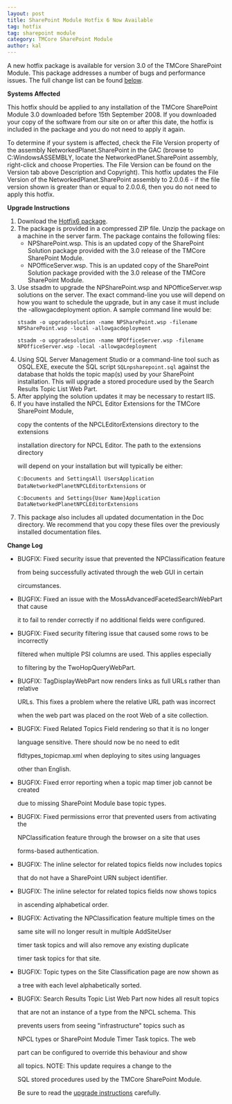 ```yaml
---
layout: post
title: SharePoint Module Hotfix 6 Now Available
tag: hotfix
tag: sharepoint module
category: TMCore SharePoint Module
author: kal
---
```

A new hotfix package is available for version 3.0 of the TMCore SharePoint Module. This package addresses a number of bugs and performance issues. The full change list can be found <a href="#changelog">below</a>.

<strong>Systems Affected</strong>

This hotfix should be applied to any installation of the TMCore SharePoint Module 3.0 downloaded before 15th September 2008. If you downloaded your copy of the software from our site on or after this date, the hotfix is included in the package and you do not need to apply it again.

To determine if your system is affected, check the File Version property of the assembly NetworkedPlanet.SharePoint in the GAC (browse to C:WindowsASSEMBLY, locate the NetworkedPlanet.SharePoint assembly, right-click and choose Properties. The File Version can be found on the Version tab above Description and Copyright). This hotfix updates the File Version of the NetworkedPlanet.SharePoint assembly to 2.0.0.6 - if the file version shown is greater than or equal to 2.0.0.6, then you do not need to apply this hotfix.

<div id="instructions">

<strong>Upgrade Instructions</strong>

<ol>

<li>Download the <a href="http://www.networkedplanet.com/download/spmodule/NetworkedPlanet.SharePoint.3.0.Hotfix6.zip">Hotfix6 package</a>.</li>

<li>The package is provided in a compressed ZIP file. Unzip the package on a machine in the server farm. The package contains the following files:

<ul>

<li>NPSharePoint.wsp. This is an updated copy of the SharePoint Solution package provided with the 3.0 release of the TMCore SharePoint Module.</li>

<li>NPOfficeServer.wsp. This is an updated copy of the SharePoint Solution package provided with the 3.0 release of the TMCore SharePoint Module.</li>

</ul>

<li>Use stsadm to upgrade the NPSharePoint.wsp and NPOfficeServer.wsp solutions on the server. The exact command-line you use will depend on how you want to schedule the upgrade, but in any case it must include the -allowgacdeployment option. A sample command line would be:<br/>

<code>stsadm -o upgradesolution -name NPSharePoint.wsp -filename NPSharePoint.wsp -local -allowgacdeployment</code><br/>

<code>stsadm -o upgradesolution -name NPOfficeServer.wsp -filename NPOfficeServer.wsp -local -allowgacdeployment</code><br/>

</li>

<li>Using SQL Server Management Studio or a command-line tool such as OSQL.EXE, execute the SQL script <code>SQLnpsharepoint.sql</code> against the database that holds the topic map(s) used by your SharePoint installation. This will upgrade a stored procedure used by the Search Results Topic List Web Part.</li>

<li>After applying the solution updates it may be necessary to restart IIS.</li>

<li>If you have installed the NPCL Editor Extensions for the TMCore SharePoint Module,

copy the contents of the NPCLEditorExtensions directory to the extensions

installation directory for NPCL Editor. The path to the extensions directory

will depend on your installation but will typically be either:

<code>C:Documents and SettingsAll UsersApplication DataNetworkedPlanetNPCLEditorExtensions</code> or

<code>C:Documents and Settings{User Name}Application DataNetworkedPlanetNPCLEditorExtensions</code>

</li>

<li>This package also includes all updated documentation in the Doc directory. We recommend that you copy these files over the previously installed documentation files.</li>

</ol>

</div>

<div id="changelog">

<strong>Change Log</strong>

<ul>

<li>BUGFIX: Fixed security issue that prevented the NPClassification feature

from being successfully activated through the web GUI in certain

circumstances.

</li><li>BUGFIX: Fixed an issue with the MossAdvancedFacetedSearchWebPart that cause

it to fail to render correctly if no additional fields were configured.

</li><li>BUGFIX: Fixed security filtering issue that caused some rows to be incorrectly

filtered when multiple PSI columns are used. This applies especially

to filtering by the TwoHopQueryWebPart.

</li><li>BUGFIX: TagDisplayWebPart now renders links as full URLs rather than relative

URLs. This fixes a problem where the relative URL path was incorrect

when the web part was placed on the root Web of a site collection.

</li><li>BUGFIX: Fixed Related Topics Field rendering so that it is no longer

language sensitive. There should now be no need to edit

fldtypes_topicmap.xml when deploying to sites using languages

other than English.

</li><li>BUGFIX: Fixed error reporting when a topic map timer job cannot be created

due to missing SharePoint Module base topic types.

</li><li>BUGFIX: Fixed permissions error that prevented users from activating the

NPClassification feature through the browser on a site that uses

forms-based authentication.

</li><li>BUGFIX: The inline selector for related topics fields now includes topics

that do not have a SharePoint URN subject identifier.

</li><li>BUGFIX: The inline selector for related topics fields now shows topics

in ascending alphabetical order.

</li><li>BUGFIX: Activating the NPClassification feature multiple times on the

same site will no longer result in multiple AddSiteUser

timer task topics and will also remove any existing duplicate

timer task topics for that site.

</li><li>BUGFIX: Topic types on the Site Classification page are now shown as

a tree with each level alphabetically sorted.

</li><li>BUGFIX: Search Results Topic List Web Part now hides all result topics

that are not an instance of a type from the NPCL schema. This

prevents users from seeing "infrastructure" topics such as

NPCL types or SharePoint Module Timer Task topics. The web

part can be configured to override this behaviour and show

all topics. NOTE: This update requires a change to the

SQL stored procedures used by the TMCore SharePoint Module.

Be sure to read the <a href="#instructions">upgrade instructions</a> carefully.

</li>

</ul>

</div>

